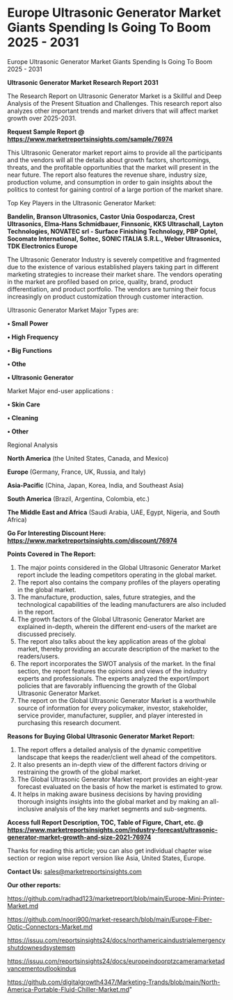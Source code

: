 # Europe Ultrasonic Generator Market Giants Spending Is Going To Boom 2025 - 2031
 Europe Ultrasonic Generator Market Giants Spending Is Going To Boom 2025 - 2031

<strong>Ultrasonic Generator Market Research Report 2031</strong>

The Research Report on Ultrasonic Generator Market is a Skillful and Deep Analysis of the Present Situation and Challenges. This research report also analyzes other important trends and market drivers that will affect market growth over 2025-2031.

<strong>Request Sample Report @ <a href=https://www.marketreportsinsights.com/sample/76974>https://www.marketreportsinsights.com/sample/76974</a></strong>

This Ultrasonic Generator market report aims to provide all the participants and the vendors will all the details about growth factors, shortcomings, threats, and the profitable opportunities that the market will present in the near future. The report also features the revenue share, industry size, production volume, and consumption in order to gain insights about the politics to contest for gaining control of a large portion of the market share.

Top Key Players in the Ultrasonic Generator Market:

<strong>Bandelin, Branson Ultrasonics, Castor Unia Gospodarcza, Crest Ultrasonics, Elma-Hans Schmidbauer, Finnsonic, KKS Ultraschall, Layton Technologies, NOVATEC srl - Surface Finishing Technology, PBP Optel, Socomate International, Soltec, SONIC ITALIA S.R.L., Weber Ultrasonics, TDK Electronics Europe</strong>

The Ultrasonic Generator Industry is severely competitive and fragmented due to the existence of various established players taking part in different marketing strategies to increase their market share. The vendors operating in the market are profiled based on price, quality, brand, product differentiation, and product portfolio. The vendors are turning their focus increasingly on product customization through customer interaction.

Ultrasonic Generator Market Major Types are:

<strong>• Small Power

• High Frequency

• Big Functions

• Othe

• Ultrasonic Generator</strong>

Market Major end-user applications :

<strong>• Skin Care

• Cleaning

• Other</strong>

Regional Analysis

</u><strong><b>North America</b></strong> (the United States, Canada, and Mexico)

<strong><b>Europe </b></strong>(Germany, France, UK, Russia, and Italy)

<strong><b>Asia-Pacific</b></strong> (China, Japan, Korea, India, and Southeast Asia)

<strong><b>South America</b></strong> (Brazil, Argentina, Colombia, etc.)

<strong><b>The Middle East and Africa</b></strong> (Saudi Arabia, UAE, Egypt, Nigeria, and South Africa)

<strong>Go For Interesting Discount Here: <a href=https://www.marketreportsinsights.com/discount/76974>https://www.marketreportsinsights.com/discount/76974</a></strong>

<strong>Points Covered in The Report:</strong>
<ol>
  <li>The major points considered in the Global Ultrasonic Generator Market report include the leading competitors operating in the global market.</li>
  <li>The report also contains the company profiles of the players operating in the global market.</li>
  <li>The manufacture, production, sales, future strategies, and the technological capabilities of the leading manufacturers are also included in the report.</li>
  <li>The growth factors of the Global Ultrasonic Generator Market are explained in-depth, wherein the different end-users of the market are discussed precisely.</li>
  <li>The report also talks about the key application areas of the global market, thereby providing an accurate description of the market to the readers/users.</li>
  <li>The report incorporates the SWOT analysis of the market. In the final section, the report features the opinions and views of the industry experts and professionals. The experts analyzed the export/import policies that are favorably influencing the growth of the Global Ultrasonic Generator Market.</li>
  <li>The report on the Global Ultrasonic Generator Market is a worthwhile source of information for every policymaker, investor, stakeholder, service provider, manufacturer, supplier, and player interested in purchasing this research document.</li>
</ol>
<strong>Reasons for Buying Global Ultrasonic Generator Market Report:</strong>

<ol>
  <li>The report offers a detailed analysis of the dynamic competitive landscape that keeps the reader/client well ahead of the competitors.</li>
  <li>It also presents an in-depth view of the different factors driving or restraining the growth of the global market.</li>
  <li>The Global Ultrasonic Generator Market report provides an eight-year forecast evaluated on the basis of how the market is estimated to grow.</li>
  <li>It helps in making aware business decisions by having providing thorough insights insights into the global market and by making an all-inclusive analysis of the key market segments and sub-segments.</li>
</ol>
<strong>Access full Report Description, TOC, Table of Figure, Chart, etc. @ <a href=https://www.marketreportsinsights.com/industry-forecast/ultrasonic-generator-market-growth-and-size-2021-76974>https://www.marketreportsinsights.com/industry-forecast/ultrasonic-generator-market-growth-and-size-2021-76974</a></strong>


Thanks for reading this article; you can also get individual chapter wise section or region wise report version like Asia, United States, Europe.

<strong>Contact Us:</strong>
sales@marketreportsinsights.com

<strong>Our other reports:</strong>

<a href=https://github.com/radhad123/marketreport/blob/main/Europe-Mini-Printer-Market.md>https://github.com/radhad123/marketreport/blob/main/Europe-Mini-Printer-Market.md</a>

<a href=https://github.com/noori900/market-research/blob/main/Europe-Fiber-Optic-Connectors-Market.md>https://github.com/noori900/market-research/blob/main/Europe-Fiber-Optic-Connectors-Market.md</a>

<a href=https://issuu.com/reportsinsights24/docs/northamericaindustrialemergencyshutdownesdsystemsm>https://issuu.com/reportsinsights24/docs/northamericaindustrialemergencyshutdownesdsystemsm</a>

<a href=https://issuu.com/reportsinsights24/docs/europeindoorptzcameramarketadvancementoutlookindus>https://issuu.com/reportsinsights24/docs/europeindoorptzcameramarketadvancementoutlookindus</a>

<a href=https://github.com/digitalgrowth4347/Marketing-Trands/blob/main/North-America-Portable-Fluid-Chiller-Market.md>https://github.com/digitalgrowth4347/Marketing-Trands/blob/main/North-America-Portable-Fluid-Chiller-Market.md</a>"
